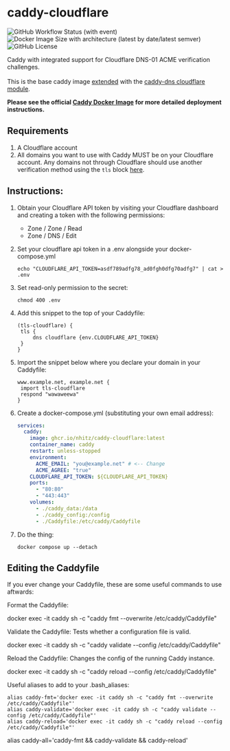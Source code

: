 # caddy-cloudflare

![GitHub Workflow Status (with event)](https://img.shields.io/github/actions/workflow/status/nhitz/caddy-cloudflare/build-and-push.yml)
![Docker Image Size with architecture (latest by date/latest semver)](https://img.shields.io/docker/image-size/liquidgoat/caddy-cloudflare?arch=arm64&logo=caddy&logoColor=green&link=https%3A%2F%2Fhub.docker.com%2Frepository%2Fdocker%2Fliquidgoat%2Fcaddy-cloudflare%2Fgeneral)
![GitHub License](https://img.shields.io/github/license/nhitz/caddy-cloudflare)

Caddy with integrated support for Cloudflare DNS-01 ACME verification challenges.<br>  
This is the base caddy image [extended](https://caddyserver.com/docs/extending-caddy) with the [caddy-dns cloudflare module](https://github.com/caddy-dns/cloudflare).

**Please see the official [Caddy Docker Image](https://hub.docker.com/_/caddy) for more detailed deployment instructions.**

## Requirements

1. A Cloudflare account
2. All domains you want to use with Caddy MUST be on your Cloudflare account. Any domains not through Cloudflare should use another verification method using the `tls` block [here](https://caddyserver.com/docs/caddyfile/directives/tls).

## Instructions:

1. Obtain your Cloudflare API token by visiting your Cloudflare dashboard and creating a token with the following permissions:

   - Zone / Zone / Read
   - Zone / DNS / Edit

2. Set your cloudflare api token in a .env alongside your docker-compose.yml

   ```
   echo "CLOUDFLARE_API_TOKEN=asdf789adfg78_ad0fgh0dfg70adfg7" | cat > .env
   ```

3. Set read-only permission to the secret:

   ```
   chmod 400 .env
   ```

4. Add this snippet to the top of your Caddyfile:

   ```Caddyfile
   (tls-cloudflare) {
   	tls {
   		dns cloudflare {env.CLOUDFLARE_API_TOKEN}
   	}
   }
   ```

5. Import the snippet below where you declare your domain in your Caddyfile:

   ```Caddyfile
   www.example.net, example.net {
   	import tls-cloudflare
   	respond "wawaweewa"
   }
   ```

6. Create a docker-compose.yml (substituting your own email address):

   ```yaml
   services:
     caddy:
       image: ghcr.io/nhitz/caddy-cloudflare:latest
       container_name: caddy
       restart: unless-stopped
       environment:
         ACME_EMAIL: "you@example.net" # <-- Change
         ACME_AGREE: "true"
   	   CLOUDFLARE_API_TOKEN: ${CLOUDFLARE_API_TOKEN}
       ports:
         - "80:80"
         - "443:443"
       volumes:
         - ./caddy_data:/data
         - ./caddy_config:/config
         - ./Caddyfile:/etc/caddy/Caddyfile
   ```

7. Do the thing:
   ```
   docker compose up --detach
   ```

## Editing the Caddyfile

If you ever change your Caddyfile, these are some useful commands to use aftwards:

Format the Caddyfile:

docker exec -it caddy sh -c "caddy fmt --overwrite /etc/caddy/Caddyfile"

Validate the Caddyfile: Tests whether a configuration file is valid.

docker exec -it caddy sh -c "caddy validate --config /etc/caddy/Caddyfile"

Reload the Caddyfile: Changes the config of the running Caddy instance.

docker exec -it caddy sh -c "caddy reload --config /etc/caddy/Caddyfile"

Useful aliases to add to your .bash_aliases:

    alias caddy-fmt='docker exec -it caddy sh -c "caddy fmt --overwrite /etc/caddy/Caddyfile"'
    alias caddy-validate='docker exec -it caddy sh -c "caddy validate --config /etc/caddy/Caddyfile"'
    alias caddy-reload='docker exec -it caddy sh -c "caddy reload --config /etc/caddy/Caddyfile"'

alias caddy-all='caddy-fmt && caddy-validate && caddy-reload'
